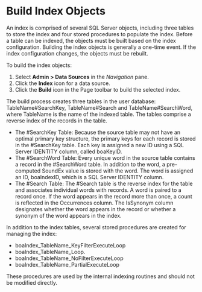 # Build Index Objects

An index is comprised of several SQL Server objects, including three
tables to store the index and four stored procedures to populate the
index. Before a table can be indexed, the objects must be built based on
the index configuration. Building the index objects is generally a
one-time event. If the index configuration changes, the objects must be
rebuilt.

To build the index objects:

1.  Select **Admin \> Data Sources** in the *Navigation* pane.
2.  Click the **Index** icon for a data source.
3.  Click the **Build** icon in the Page toolbar to build the selected
    index.

The build process creates three tables in the user database:
TableName\#SearchKey, TableName\#Search and TableName\#SearchWord, where
TableName is the name of the indexed table. The tables comprise a
reverse index of the records in the table.

  - The \#SearchKey Table: Because the source table may not have an
    optimal primary key structure, the primary keys for each record is
    stored in the \#SearchKey table. Each key is assigned a new ID using
    a SQL Server IDENTITY column, called boaKeyID.
  - The \#SearchWord Table: Every unique word in the source table
    contains a record in the \#SearchWord table. In addition to the
    word, a pre-computed SoundEx value is stored with the word. The word
    is assigned an ID, boaIndexID, which is a SQL Server IDENTITY
    column.
  - The \#Search Table: The \#Search table is the reverse index for the
    table and associates individual words with records. A word is paired
    to a record once. If the word appears in the record more than once,
    a count is reflected in the Occurrences column. The IsSynonym column
    designates whether the word appears in the record or whether a
    synonym of the word appears in the index.

In addition to the index tables, several stored procedures are created
for managing the index:

  - boaIndex\_TableName\_KeyFilterExecuteLoop
  - boaIndex\_TableName\_Loop.
  - boaIndex\_TableName\_NoFilterExecuteLoop
  - boaIndex\_TableName\_PartialExecuteLoop

These procedures are used by the internal indexing routines and should
not be modified directly.
